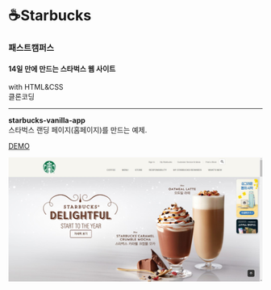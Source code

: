 # ☕Starbucks

### 패스트캠퍼스</br>
#### 14일 만에 만드는 스타벅스 웹 사이트
with HTML&CSS  
클론코딩
***
**starbucks-vanilla-app**  
스타벅스 랜딩 페이지(홈페이지)를 만드는 예제.

[DEMO](https://gleaming-belekoy-b6e94b.netlify.app/)

![result screen](/result.JPG)